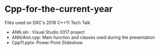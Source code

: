 # Cpp-for-the-current-year
Files used on DXC's  2018 C++11 Tech Talk
- ANN.sln :  Visual Studio 2017 project
- ANN/Ann.cpp: Main function and classes used during the presentation
- Cpp11.pptx: Power Point Slideshow

